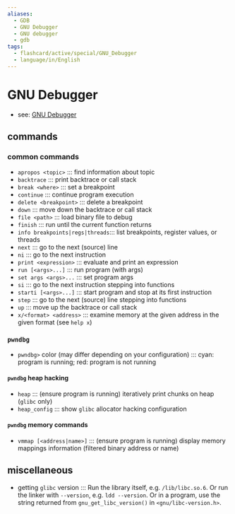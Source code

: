 ```yaml
---
aliases:
  - GDB
  - GNU Debugger
  - GNU debugger
  - gdb
tags:
  - flashcard/active/special/GNU_Debugger
  - language/in/English
---
```


# GNU Debugger

- see: [GNU Debugger](../general/GNU%20Debugger.md)

## commands

### common commands

- `apropos <topic>` ::: find information about topic <!--SR:!2024-09-04,4,270!2024-09-03,3,250-->
- `backtrace` ::: print backtrace or call stack <!--SR:!2024-09-04,4,270!2024-09-04,4,270-->
- `break <where>` ::: set a breakpoint <!--SR:!2024-09-04,4,270!2024-09-04,4,270-->
- `continue` ::: continue program execution <!--SR:!2024-09-04,4,270!2024-09-04,4,270-->
- `delete <breakpoint>` ::: delete a breakpoint <!--SR:!2024-09-04,4,270!2024-09-04,4,270-->
- `down` ::: move down the backtrace or call stack <!--SR:!2024-09-04,4,270!2024-09-04,4,270-->
- `file <path>` ::: load binary file to debug <!--SR:!2024-09-04,4,270!2024-09-04,4,270-->
- `finish` ::: run until the current function returns <!--SR:!2024-09-04,4,270!2024-09-04,4,270-->
- `info breakpoints|regs|threads`::: list breakpoints, register values, or threads <!--SR:!2024-09-04,4,270!2024-09-03,3,250-->
- `next` ::: go to the next (source) line <!--SR:!2024-09-04,4,270!2024-09-03,3,250-->
- `ni` ::: go to the next instruction <!--SR:!2024-09-04,4,270!2024-09-04,4,270-->
- `print <expression>` ::: evaluate and print an expression <!--SR:!2024-09-03,3,250!2024-09-04,4,270-->
- `run [<args>...]` ::: run program (with args) <!--SR:!2024-09-04,4,270!2024-09-04,4,270-->
- `set args <args>...` ::: set program args <!--SR:!2024-09-04,4,270!2024-09-04,4,270-->
- `si` ::: go to the next instruction stepping into functions <!--SR:!2024-09-04,4,270!2024-09-03,3,250-->
- `starti [<args>...]` ::: start program and stop at its first instruction <!--SR:!2024-09-04,4,270!2024-09-04,4,270-->
- `step` ::: go to the next (source) line stepping into functions <!--SR:!2024-09-04,4,270!2024-09-04,4,270-->
- `up` ::: move up the backtrace or call stack <!--SR:!2024-09-04,4,270!2024-09-04,4,270-->
- `x/<format> <address>` ::: examine memory at the given address in the given format (see `help x`) <!--SR:!2024-09-04,4,270!2024-09-04,4,270-->

### `pwndbg`

- `pwndbg>` color (may differ depending on your configuration) ::: cyan: program is running; red: program is not running <!--SR:!2024-09-04,4,270!2024-09-04,4,270-->

#### `pwndbg` heap hacking

- `heap` ::: (ensure program is running) iteratively print chunks on heap (`glibc` only) <!--SR:!2024-09-04,4,270!2024-09-04,4,270-->
- `heap_config` ::: show `glibc` allocator hacking configuration <!--SR:!2024-09-04,4,270!2024-09-04,4,270-->

#### `pwndbg` memory commands

- `vmmap [<address|name>]` ::: (ensure program is running) display memory mappings information (filtered binary address or name) <!--SR:!2024-09-04,4,270!2024-09-04,4,270-->

## miscellaneous

- getting `glibc` version ::: Run the library itself, e.g. `/lib/libc.so.6`. Or run the linker with `--version`, e.g. `ldd --version`. Or in a program, use the string returned from `gnu_get_libc_version()` in `<gnu/libc-version.h>`. <!--SR:!2024-09-04,4,270!2024-09-04,4,270-->
